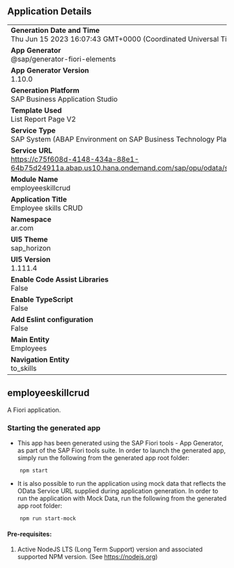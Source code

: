 ## Application Details
|               |
| ------------- |
|**Generation Date and Time**<br>Thu Jun 15 2023 16:07:43 GMT+0000 (Coordinated Universal Time)|
|**App Generator**<br>@sap/generator-fiori-elements|
|**App Generator Version**<br>1.10.0|
|**Generation Platform**<br>SAP Business Application Studio|
|**Template Used**<br>List Report Page V2|
|**Service Type**<br>SAP System (ABAP Environment on SAP Business Technology Platform)|
|**Service URL**<br>https://c75f608d-4148-434a-88e1-64b75d24911a.abap.us10.hana.ondemand.com/sap/opu/odata/sap/ZUI_EMP_MNG_SBND_V2
|**Module Name**<br>employeeskillcrud|
|**Application Title**<br>Employee skills CRUD|
|**Namespace**<br>ar.com|
|**UI5 Theme**<br>sap_horizon|
|**UI5 Version**<br>1.111.4|
|**Enable Code Assist Libraries**<br>False|
|**Enable TypeScript**<br>False|
|**Add Eslint configuration**<br>False|
|**Main Entity**<br>Employees|
|**Navigation Entity**<br>to_skills|

## employeeskillcrud

A Fiori application.

### Starting the generated app

-   This app has been generated using the SAP Fiori tools - App Generator, as part of the SAP Fiori tools suite.  In order to launch the generated app, simply run the following from the generated app root folder:

```
    npm start
```

- It is also possible to run the application using mock data that reflects the OData Service URL supplied during application generation.  In order to run the application with Mock Data, run the following from the generated app root folder:

```
    npm run start-mock
```

#### Pre-requisites:

1. Active NodeJS LTS (Long Term Support) version and associated supported NPM version.  (See https://nodejs.org)


